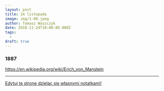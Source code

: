 ```yaml
---
layout: post
title: 24 listopada
image: img/1-08.jpeg
author: Tomasz Waszczyk
date: 2018-11-24T10:00:00.000Z
tags:
  - 
draft: true
---
```


### 1887

https://en.wikipedia.org/wiki/Erich_von_Manstein

---

<a href="https://github.com/TomaszWaszczyk/historia.waszczyk.com/edit/master/src/content/november-24.md" target="_blank">Edytuj tę stronę dzieląc się własnymi notatkami!</a>
